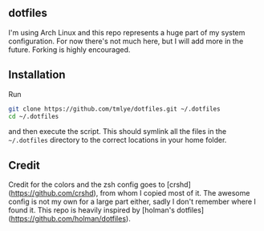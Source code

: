 ## dotfiles

I'm using Arch Linux and this repo represents a huge part of my system configuration.
For now there's not much here, but I will add more in the future.
Forking is highly encouraged.

## Installation

Run
```sh
git clone https://github.com/tmlye/dotfiles.git ~/.dotfiles
cd ~/.dotfiles
```
and then execute the script. This should symlink all the files in the `~/.dotfiles` directory to the correct
locations in your home folder.

## Credit

Credit for the colors and the zsh config goes to [crshd] (https://github.com/crshd), from whom I copied most of it.
The awesome config is not my own for a large part either, sadly I don't remember where I found it.
This repo is heavily inspired by [holman's dotfiles] (https://github.com/holman/dotfiles).
